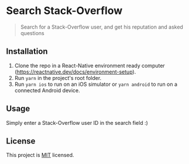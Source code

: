 # Search Stack-Overflow
> Search for a Stack-Overflow user, and get his reputation and asked questions

## Installation
1. Clone the repo in a React-Native environment ready computer (https://reactnative.dev/docs/environment-setup).
2. Run ```yarn``` in the project's root folder.
3. Run ```yarn ios``` to run on an iOS simulator or ```yarn android``` to run on a connected Android device.

## Usage
Simply enter a Stack-Overflow user ID in the search field :)

## License
This project is [MIT](LICENSE) licensed.
